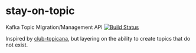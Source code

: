 # stay-on-topic
Kafka Topic Migration/Management API [![Build Status](https://travis-ci.org/sandonjacobs/stay-on-topic.svg?branch=master)](https://travis-ci.org/sandonjacobs/stay-on-topic)

Inspired by [club-topicana](https://github.com/ftrossbach/club-topicana), but layering on the ability to create topics that do not exist.
